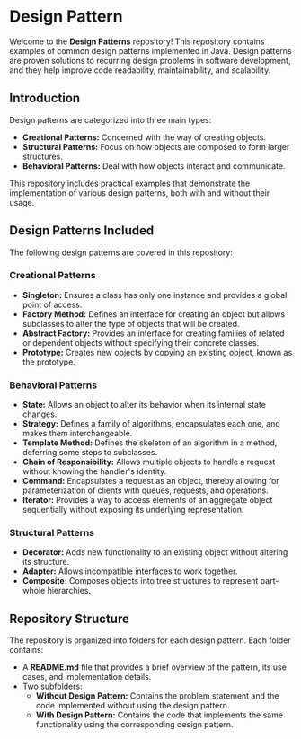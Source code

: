 # Design Pattern

Welcome to the **Design Patterns** repository! This repository contains examples of common design patterns implemented in Java. Design patterns are proven solutions to recurring design problems in software development, and they help improve code readability, maintainability, and scalability.

## Introduction
Design patterns are categorized into three main types:
- **Creational Patterns:** Concerned with the way of creating objects.
- **Structural Patterns:** Focus on how objects are composed to form larger structures.
- **Behavioral Patterns:** Deal with how objects interact and communicate.

This repository includes practical examples that demonstrate the implementation of various design patterns, both with and without their usage.

## Design Patterns Included
The following design patterns are covered in this repository:

### Creational Patterns
- **Singleton:** Ensures a class has only one instance and provides a global point of access.
- **Factory Method:** Defines an interface for creating an object but allows subclasses to alter the type of objects that will be created.
- **Abstract Factory:** Provides an interface for creating families of related or dependent objects without specifying their concrete classes.
- **Prototype:** Creates new objects by copying an existing object, known as the prototype.

### Behavioral Patterns
- **State:** Allows an object to alter its behavior when its internal state changes.
- **Strategy:** Defines a family of algorithms, encapsulates each one, and makes them interchangeable.
- **Template Method:** Defines the skeleton of an algorithm in a method, deferring some steps to subclasses.
- **Chain of Responsibility:** Allows multiple objects to handle a request without knowing the handler's identity.
- **Command:** Encapsulates a request as an object, thereby allowing for parameterization of clients with queues, requests, and operations.
- **Iterator:** Provides a way to access elements of an aggregate object sequentially without exposing its underlying representation.

### Structural Patterns
- **Decorator:** Adds new functionality to an existing object without altering its structure.
- **Adapter:** Allows incompatible interfaces to work together.
- **Composite:** Composes objects into tree structures to represent part-whole hierarchies.

## Repository Structure
The repository is organized into folders for each design pattern. Each folder contains:
- A **README.md** file that provides a brief overview of the pattern, its use cases, and implementation details.
- Two subfolders:
  - **Without Design Pattern:** Contains the problem statement and the code implemented without using the design pattern.
  - **With Design Pattern:** Contains the code that implements the same functionality using the corresponding design pattern.
